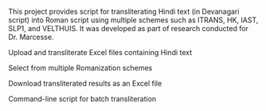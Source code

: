 This project provides script for transliterating Hindi text (in Devanagari script) into Roman script using multiple schemes such as ITRANS, HK, IAST, SLP1, and VELTHUIS. It was developed as part of research conducted for Dr. Marcesse.

Upload and transliterate Excel files containing Hindi text

Select from multiple Romanization schemes

Download transliterated results as an Excel file

Command-line script for batch transliteration
